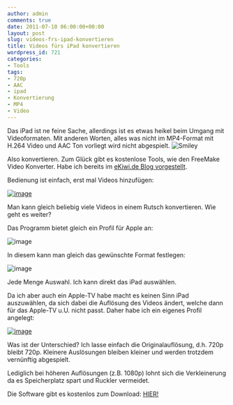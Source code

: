 ```yaml
---
author: admin
comments: true
date: 2011-07-10 06:00:00+00:00
layout: post
slug: videos-frs-ipad-konvertieren
title: Videos fürs iPad konvertieren
wordpress_id: 721
categories:
- Tools
tags:
- 720p
- AAC
- ipad
- Konvertierung
- MP4
- Video
---
```


Das iPad ist ne feine Sache, allerdings ist es etwas heikel beim Umgang mit Videoformaten. Mit anderen Worten, alles was nicht im MP4-Format mit H.264 Video und AAC Ton vorliegt wird nicht abgespielt. ![Smiley](https://andydunkel.net/assets/uploads/2011/07/wlEmoticon-smile2.png)

Also konvertieren. Zum Glück gibt es kostenlose Tools, wie den FreeMake Video Konverter. Habe ich bereits im [eKiwi.de Blog vorgestellt](http://blog.ekiwi.de/?p=241).

Bedienung ist einfach, erst mal Videos hinzufügen:

[![image](https://andydunkel.net/assets/uploads/2011/07/image_thumb2.png)](https://andydunkel.net/assets/uploads/2011/07/image8.png)

Man kann gleich beliebig viele Videos in einem Rutsch konvertieren. Wie geht es weiter?

<!-- more -->

Das Programm bietet gleich ein Profil für Apple an:

![image](https://andydunkel.net/assets/uploads/2011/07/image9.png)

In diesem kann man gleich das gewünschte Format festlegen:

![image](https://andydunkel.net/assets/uploads/2011/07/image10.png)

Jede Menge Auswahl. Ich kann direkt das iPad auswählen. 

Da ich aber auch ein Apple-TV habe macht es keinen Sinn iPad auszuwählen, da sich dabei die Auflösung des Videos ändert, welche dann für das Apple-TV u.U. nicht passt. Daher habe ich ein eigenes Profil angelegt:

[![image](https://andydunkel.net/assets/uploads/2011/07/image_thumb3.png)](https://andydunkel.net/assets/uploads/2011/07/image11.png)

Was ist der Unterschied? Ich lasse einfach die Originalauflösung, d.h. 720p bleibt 720p. Kleinere Auslösungen bleiben kleiner und werden trotzdem vernünftig abgespielt.

Lediglich bei höheren Auflösungen (z.B. 1080p) lohnt sich die Verkleinerung da es Speicherplatz spart und Ruckler vermeidet.

Die Software gibt es kostenlos zum Download: [HIER!](http://www.freemake.com/free_video_converter/)
